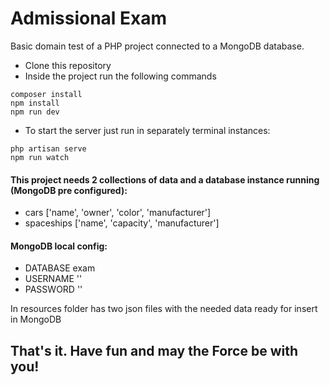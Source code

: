 # Admissional Exam

Basic domain test of a PHP project connected to a MongoDB database.

* Clone this repository
* Inside the project run the following commands

```
composer install
npm install
npm run dev
```

* To start the server just run in separately terminal instances:

```
php artisan serve
npm run watch
```

#### This project needs 2 collections of data and a database instance running (MongoDB pre configured):

* cars ['name', 'owner', 'color', 'manufacturer']
* spaceships ['name', 'capacity', 'manufacturer']

#### MongoDB local config:

* DATABASE exam
* USERNAME ''
* PASSWORD ''

In resources folder has two json files with the needed data ready for insert in MongoDB

## **That's it. Have fun and may the Force be with you!**